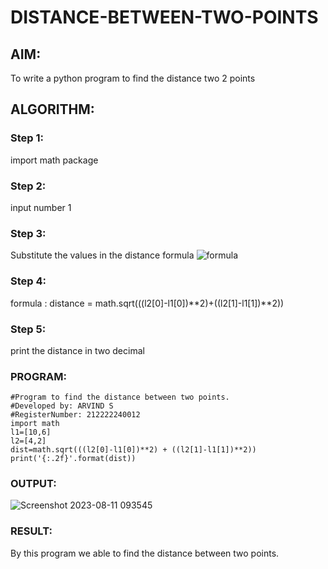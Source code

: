 # DISTANCE-BETWEEN-TWO-POINTS

## AIM:
To write a python program to find the distance two 2 points
## ALGORITHM:
### Step 1: 
import math package
### Step 2: 
input number 1
### Step 3: 
Substitute the values in the distance formula  ![formula](/formula.JPG)
### Step 4: 
formula : distance = math.sqrt(((l2[0]-l1[0])**2)+((l2[1]-l1[1])**2))
### Step 5: 
print the distance in two decimal
### PROGRAM:
```
#Program to find the distance between two points.
#Developed by: ARVIND S
#RegisterNumber: 212222240012
import math
l1=[10,6]
l2=[4,2]
dist=math.sqrt(((l2[0]-l1[0])**2) + ((l2[1]-l1[1])**2))
print('{:.2f}'.format(dist))
```
### OUTPUT:

![Screenshot 2023-08-11 093545](https://github.com/S-ARVIND01/DISTANCE-BETWEEN-TWO-POINTS/assets/118707337/8a08fd47-c021-4ae0-aa59-f0a834a5ba72)

### RESULT:
By this program we able to find the distance between two points.
